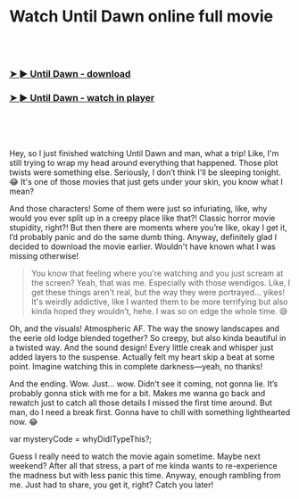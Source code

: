 <h1>Watch Until Dawn online full movie</h1>


<br><br>

<h3><a href="https://Cindys-moghwilinmo1981.github.io/abhlilesux/">➤ ► Until Dawn - download</a></h3> 
<h3><a href="https://Cindys-moghwilinmo1981.github.io/abhlilesux/">➤ ► Until Dawn - watch in player</a></h3>


<br><br><br>


Hey, so I just finished watching Until Dawn and man, what a trip! Like, I'm still trying to wrap my head around everything that happened. Those plot twists were something else. Seriously, I don’t think I'll be sleeping tonight. 😂 It's one of those movies that just gets under your skin, you know what I mean? 

And those characters! Some of them were just so infuriating, like, why would you ever split up in a creepy place like that?! Classic horror movie stupidity, right?! But then there are moments where you’re like, okay I get it, I’d probably panic and do the same dumb thing. Anyway, definitely glad I decided to download the movie earlier. Wouldn't have known what I was missing otherwise!

> You know that feeling where you're watching and you just scream at the screen? Yeah, that was me. Especially with those wendigos. Like, I get these things aren't real, but the way they were portrayed... yikes! It's weirdly addictive, like I wanted them to be more terrifying but also kinda hoped they wouldn’t, hehe. I was so on edge the whole time. 😅

Oh, and the visuals! Atmospheric AF. The way the snowy landscapes and the eerie old lodge blended together? So creepy, but also kinda beautiful in a twisted way. And the sound design! Every little creak and whisper just added layers to the suspense. Actually felt my heart skip a beat at some point. Imagine watching this in complete darkness—yeah, no thanks!

And the ending. Wow. Just... wow. Didn’t see it coming, not gonna lie. It’s probably gonna stick with me for a bit. Makes me wanna go back and rewatch just to catch all those details I missed the first time around. But man, do I need a break first. Gonna have to chill with something lighthearted now. 😂

var mysteryCode = whyDidITypeThis?;

Guess I really need to watch the movie again sometime. Maybe next weekend? After all that stress, a part of me kinda wants to re-experience the madness but with less panic this time. Anyway, enough rambling from me. Just had to share, you get it, right? Catch you later!
